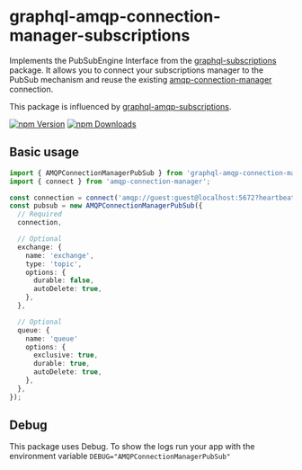 # graphql-amqp-connection-manager-subscriptions

Implements the PubSubEngine Interface from the [graphql-subscriptions](https://github.com/apollographql/graphql-subscriptions) package.
It allows you to connect your subscriptions manager to the PubSub mechanism and reuse the existing [amqp-connection-manager](https://github.com/jwalton/node-amqp-connection-manager) connection.

This package is influenced by [graphql-amqp-subscriptions](https://github.com/Surnet/graphql-amqp-subscriptions).

[![npm Version](https://img.shields.io/npm/v/graphql-amqp-connection-manager-subscriptions.svg)](https://www.npmjs.com/package/graphql-amqp-connection-manager-subscriptions)
[![npm Downloads](https://img.shields.io/npm/dm/graphql-amqp-connection-manager-subscriptions.svg)](https://www.npmjs.com/package/graphql-amqp-connection-manager-subscriptions)

## Basic usage

```typescript
import { AMQPConnectionManagerPubSub } from 'graphql-amqp-connection-manager-subscriptions';
import { connect } from 'amqp-connection-manager';

const connection = connect('amqp://guest:guest@localhost:5672?heartbeat=20');
const pubsub = new AMQPConnectionManagerPubSub({
  // Required
  connection,

  // Optional
  exchange: {
    name: 'exchange',
    type: 'topic',
    options: {
      durable: false,
      autoDelete: true,
    },
  },

  // Optional
  queue: {
    name: 'queue'
    options: {
      exclusive: true,
      durable: true,
      autoDelete: true,
    },
  },
});
```

## Debug

This package uses Debug.
To show the logs run your app with the environment variable `DEBUG="AMQPConnectionManagerPubSub"`
